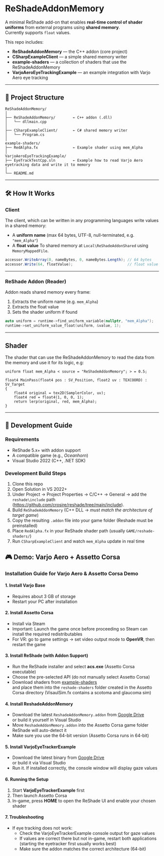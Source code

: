 # ReShadeAddonMemory

A minimal ReShade add-on that enables **real-time control of shader uniforms** from external programs using **shared memory**.  
Currently supports `float` values.

This repo includes:
- **ReShadeAddonMemory** — the C++ addon (core project)
- **CSharpExampleClient** — a simple shared memory writer
- **example-shaders** — a collection of shaders that use the ReShadeAddonMemory
- **VarjoAeroEyeTrackingExample** — an example integration with Varjo Aero eye tracking

---

## 📁 Project Structure

```
ReShadeAddonMemory/
│
├── ReShadeAddonMemory/        ← C++ addon (.dll)
│   └── dllmain.cpp
│
├── CSharpExampleClient/       ← C# shared memory writer
│   └── Program.cs
│
example-shaders/
├── RedAlpha.fx                ← Example shader using mem_Alpha         
│
VarjoAeroEyeTrackingExample/
├── EyeTrackTestCpp.sln        ← Example how to read Varjo Aero eyetracking data and write it to memory
│     
└── README.md
```

---

## 🛠️ How It Works

### Client

The client, which can be written in any programming languages write values in a shared memory:

* A **uniform name** (max 64 bytes, UTF-8, null-terminated, e.g. `"mem_Alpha"`)
* A **float value**
  To shared memory at `Local\ReShadeAddonShared` using `MemoryMappedFile`.

```csharp
accessor.WriteArray(0, nameBytes, 0, nameBytes.Length); // 64 bytes
accessor.Write(64, floatValue);                         // float value
```

---

### ReShade Addon (Reader)

Addon reads shared memory every frame:

1. Extracts the uniform name (e.g. `mem_Alpha`)
2. Extracts the float value
3. Sets the shader uniform if found

```cpp
auto uniform = runtime->find_uniform_variable(nullptr, "mem_Alpha");
runtime->set_uniform_value_float(uniform, &value, 1);
```

---

## Shader

The shader that can use the ReShadeAddonMemory to read the data from the memory and use it for its logic, e.g:

```hlsl
uniform float mem_Alpha < source = "ReShadeAddonMemory"; > = 0.5;

float4 MainPass(float4 pos : SV_Position, float2 uv : TEXCOORD) : SV_Target
{
    float4 original = tex2D(SamplerColor, uv);
    float4 red = float4(1, 0, 0, 1);
    return lerp(original, red, mem_Alpha);
}
```

---

## 🔨 Development Guide

### Requirements

* ReShade 5.x+ with addon support
* A compatible game (e.g., *Oceanhorn*)
* Visual Studio 2022 (C++, .NET SDK)

### Development Build Steps

1. Clone this repo
2. Open Solution in VS 2022+
3. Under Project → Project Properties → C/C++ → General → add the `reshade\include` path (https://github.com/crosire/reshade/tree/main/include).
4. Build `ReShadeAddonMemory` (C++ DLL -> *must match the architecture of target game*)
5. Copy the resulting `.addon` file into your game folder (Reshade must be preinstalled)
6. Place `RedAlpha.fx` in your ReShade shader path (usually `GAME/reshade-shaders/`)
7. Run `CSharpExampleClient` and watch `mem_Alpha` update in real time

## 🎮 Demo: Varjo Aero + Assetto Corsa

### Installation Guide for Varjo Aero & Assetto Corsa Demo

#### 1. Install Varjo Base
- Requires about 3 GB of storage
- Restart your PC after installation

#### 2. Install Assetto Corsa
- Install via Steam
- Important: Launch the game once before proceeding so Steam can install the required redistributables
- For VR: go to game settings → set video output mode to **OpenVR**, then restart the game

#### 3. Install ReShade (with Addon Support)
- Run the ReShade installer and select **acs.exe** (Assetto Corsa executable)
- Choose the pre-selected API (do not manually select Assetto Corsa)
- Download shaders from [example-shaders](https://github.com/fierc3/reshade-memory-addon/tree/main/example-shaders)  
  and place them into the `reshade-shaders` folder created in the Assetto Corsa directory (VisaulSim.fx contains a scotoma and glaucoma sim)

#### 4. Install ReshadeAddonMemory
- Download the latest `ReshadeAddonMemory.addon` from [Google Drive](https://drive.google.com/drive/folders/1EBNBS96HteNpe_csaqb8hVFpVOEXkDK5?usp=drive_link)  
  or build it yourself in Visual Studio
- Move `ReshadeAddonMemory.addon` into the Assetto Corsa game folder  
  ReShade will auto-detect it
- Make sure you use the 64-bit version (Assetto Corsa runs in 64-bit)

#### 5. Install VarjoEyeTrackerExample
- Download the latest binary from [Google Drive](https://drive.google.com/drive/folders/1EBNBS96HteNpe_csaqb8hVFpVOEXkDK5?usp=drive_link)  
  or build it via Visual Studio
- Run it. If installed correctly, the console window will display gaze values

#### 6. Running the Setup
1. Start **VarjoEyeTrackerExample** first  
2. Then launch Assetto Corsa  
3. In-game, press **HOME** to open the ReShade UI and enable your chosen shader

#### 7. Troubleshooting
- If eye tracking does not work:
  - Check the VarjoEyeTrackerExample console output for gaze values
  - If values are correct there but not in-game, restart both applications (starting the eyetracker first usually works best)
  - Make sure the addon matches the correct architecture (64-bit)




